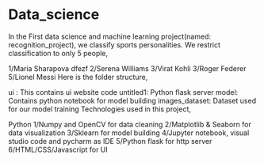 # Data_science
In the First data science and machine learning project(named: recognition_project), we classify sports personalities. We restrict classification to only 5 people,

1/Maria Sharapova
dfezf
2/Serena Williams
3/Virat Kohli
3/Roger Federer
5/Lionel Messi
Here is the folder structure,

ui : This contains ui website code
untitled1: Python flask server
model: Contains python notebook for model building
images_dataset: Dataset used for our model training
Technologies used in this project,

Python
1/Numpy and OpenCV for data cleaning
2/Matplotlib & Seaborn for data visualization
3/Sklearn for model building
4/Jupyter notebook, visual studio code and pycharm as IDE
5/Python flask for http server
6/HTML/CSS/Javascript for UI  
